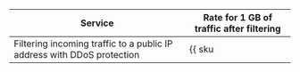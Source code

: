 | Service | Rate for 1 GB of traffic after filtering | 
| ----- | ----- |
| Filtering incoming traffic to a public IP address with DDoS protection | {{ sku|KZT|network.ingress.inet.antiddos.qrator|string }} |
